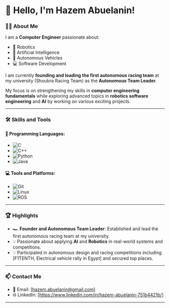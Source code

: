 # 👋 Hello, I'm Hazem Abuelanin!

### 👨‍💻 **About Me**
I am a **Computer Engineer** passionate about:
- 🤖 Robotics
- 🧠 Artificial Intelligence
- 🚗 Autonomous Vehicles
- 💻 Software Development

I am currently **founding and leading the first autonomous racing team** at my university (Shoubra Racing Team) as the **Autonomous Team Leader**.  

My focus is on strengthening my skills in **computer engineering fundamentals** while exploring advanced topics in **robotics software engineering** and **AI** by working on various exciting projects.

---

### 🛠️ **Skills and Tools**
#### 🚀 Programming Languages:
- ![C](https://img.shields.io/badge/-C-A8B9CC?style=flat-square&logo=c&logoColor=white)
- ![C++](https://img.shields.io/badge/-C++-00599C?style=flat-square&logo=c%2B%2B&logoColor=white)
- ![Python](https://img.shields.io/badge/-Python-3776AB?style=flat-square&logo=python&logoColor=white)
- ![Java](https://img.shields.io/badge/-Java-007396?style=flat-square&logo=java&logoColor=white)

#### 💻 Tools and Platforms:
- ![Git](https://img.shields.io/badge/-Git-F05032?style=flat-square&logo=git&logoColor=white)
- ![Linux](https://img.shields.io/badge/-Linux-FCC624?style=flat-square&logo=linux&logoColor=black)
- ![ROS](https://img.shields.io/badge/-ROS-22314E?style=flat-square&logo=ros&logoColor=white)

---

### 🏆 **Highlights**
- 🏎️ **Founder and Autonomous Team Leader**: Established and lead the first autonomous racing team at my university.
- 💡 Passionate about applying **AI** and **Robotics** in real-world systems and competitions. 
- 💡 Participated in autonomous design and racing competitions including [F1TENTH, Electrical vehicle rally in Egypt] and secured top places.
---

### 📫 **Contact Me**
- 📧 Email: [hazem.abuelanin@gmail.com]  
- 🌐 LinkedIn: [https://www.linkedin.com/in/hazem-abuelanin-751b4421b/]  

---
